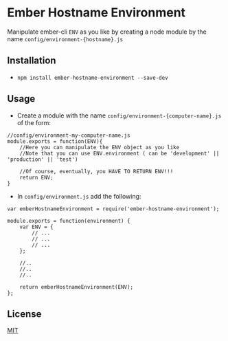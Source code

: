 # Ember Hostname Environment

Manipulate ember-cli `ENV` as you like by creating a node module by the name `config/environment-{hostname}.js`

## Installation

* `npm install ember-hostname-environment --save-dev`

## Usage

* Create a module with the name `config/environment-{computer-name}.js` of the form:
```
//config/environment-my-computer-name.js
module.exports = function(ENV){
	//Here you can manipulate the ENV object as you like
	//Note that you can use ENV.environment ( can be 'development' || 'production' || 'test')

	//Of course, eventually, you HAVE TO RETURN ENV!!!
	return ENV; 
}
```
* In `config/environment.js` add the following:
```
var emberHostnameEnvironment = require('ember-hostname-environment');

module.exports = function(environment) {
  	var ENV = {
		// ...
		// ...
		// ...
	};

	//..
	//..
	//..

 	return emberHostnameEnvironment(ENV);
};

```
## License

[MIT](http://rem.mit-license.org)
